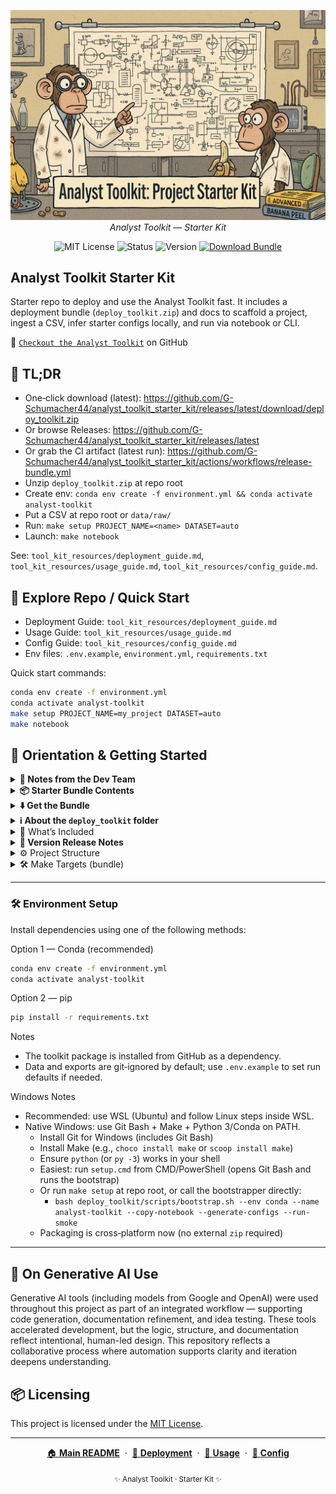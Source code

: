 <p align="center">
  <img src="repo_img/starterkit_banner.png" width="1000"/>
  <br>
  <em>Analyst Toolkit — Starter Kit</em>
</p>

<p align="center">
  <img alt="MIT License" src="https://img.shields.io/badge/license-MIT-blue">
  <img alt="Status" src="https://img.shields.io/badge/status-active-brightgreen">
  <img alt="Version" src="https://img.shields.io/badge/version-v0.2.1-blueviolet">
  <a href="https://github.com/G-Schumacher44/analyst_toolkit_starter_kit/releases/latest/download/deploy_toolkit.zip">
    <img alt="Download Bundle" src="https://img.shields.io/badge/download-deploy__toolkit.zip-blue?logo=github">
  </a>
  
</p>

## Analyst Toolkit Starter Kit

Starter repo to deploy and use the Analyst Toolkit fast. It includes a deployment bundle (`deploy_toolkit.zip`) and docs to scaffold a project, ingest a CSV, infer starter configs locally, and run via notebook or CLI.

👀 [`Checkout the Analyst Toolkit`](https://github.com/G-Schumacher44/analyst_toolkit) on GitHub

## 🧩 TL;DR

- One‑click download (latest): https://github.com/G-Schumacher44/analyst_toolkit_starter_kit/releases/latest/download/deploy_toolkit.zip
- Or browse Releases: https://github.com/G-Schumacher44/analyst_toolkit_starter_kit/releases/latest
- Or grab the CI artifact (latest run): https://github.com/G-Schumacher44/analyst_toolkit_starter_kit/actions/workflows/release-bundle.yml
- Unzip `deploy_toolkit.zip` at repo root
- Create env: `conda env create -f environment.yml && conda activate analyst-toolkit`
- Put a CSV at repo root or `data/raw/`
- Run: `make setup PROJECT_NAME=<name> DATASET=auto`
- Launch: `make notebook`

See: `tool_kit_resources/deployment_guide.md`, `tool_kit_resources/usage_guide.md`, `tool_kit_resources/config_guide.md`.

## 🧭 Explore Repo / Quick Start

- Deployment Guide: `tool_kit_resources/deployment_guide.md`
- Usage Guide: `tool_kit_resources/usage_guide.md`
- Config Guide: `tool_kit_resources/config_guide.md`
- Env files: `.env.example`, `environment.yml`, `requirements.txt`

Quick start commands:
```bash
conda env create -f environment.yml
conda activate analyst-toolkit
make setup PROJECT_NAME=my_project DATASET=auto
make notebook
```
## 🧭 Orientation & Getting Started

<details>
<summary><strong>🧠 Notes from the Dev Team</strong></summary>

This starter kit focuses on fast, reproducible setup. It does not include the full source for the Analyst Toolkit — that is installed as a dependency (see `environment.yml` / `requirements.txt`). The deployment bundle scaffolds folders, wires your dataset, and generates suggested configs locally (privacy‑safe) so you can run the notebook‑first workflow immediately.
</details>

<details>
<summary><strong>📦 Starter Bundle Contents</strong></summary>

Inside `deploy_toolkit.zip` (after unzipping at repo root):
- `Makefile` — setup, wire data, configs, notebook, package
- `templates/` — config, env, VS Code, and notebook templates
- `scripts/bootstrap.sh` — notebook‑first bootstrapper
- `tool_kit_resources/` — local docs
</details>

<details>
<summary><strong>⬇️ Get the Bundle</strong></summary>

- One‑click download (latest):
  https://github.com/G-Schumacher44/analyst_toolkit_starter_kit/releases/latest/download/deploy_toolkit.zip
- Or view Releases page:
  https://github.com/G-Schumacher44/analyst_toolkit_starter_kit/releases/latest
- Or download the workflow artifact (deploy_bundle) from Actions:
  https://github.com/G-Schumacher44/analyst_toolkit_starter_kit/actions/workflows/release-bundle.yml
  (open the latest successful run and download the artifact)
- Or build locally: `make -f deploy_toolkit/Makefile_master package`

</details>

<details>
<summary><strong>ℹ️ About the <code>deploy_toolkit</code> folder</strong></summary>

The <code>deploy_toolkit/</code> folder in this repo is the versioned source/sample of the deployment bundle. When you unzip the bundle into your own project, Git ignores the entire <code>deploy_toolkit/</code> folder (and zip files) by default, so you can leave it in place without cluttering your repo.

To rebuild the bundle locally from this repo:

```bash
make -f deploy_toolkit/Makefile_master package
```

This produces a fresh zip while excluding data/ and exports/.
</details>

<details>
<summary>📐 What’s Included</summary>

- `deploy_toolkit.zip` — deployment bundle (see above)
- `tool_kit_resources/` — guides (deployment, usage, config, notebooks)
- `environment.yml` / `requirements.txt` — reproducible env
- `.env.example` — template env variables
- `repo_img/` — repo images used in docs
- `LICENSE`, `README.md`
</details>

<details>
<summary><strong>🫆 Version Release Notes</strong></summary>

v0.2.1
- Cross-platform packaging (Python-based; no external zip needed)
- Windows support: `setup.cmd`, `py -3` fallback, Git Bash guidance
- Root `Makefile` delegator; direct `-f Makefile_master` fallback in docs
- `.gitignore` ignores `deploy_toolkit/` and zips by default
- Release workflow attaches `deploy_toolkit.zip` to tagged releases

v0.2.0
- First public Starter Kit
- Deployment bundle + docs consolidation
- Image/link fixes; safe defaults via `.env.example`
</details>

<details>
<summary>⚙️ Project Structure</summary>

```
analyst_toolkit_starter_kit/
├── deploy_toolkit.zip           # Deployment bundle
├── environment.yml              # Conda environment (analyst-toolkit)
├── requirements.txt             # Pip alternative
├── .env.example                 # Template env vars
├── tool_kit_resources/          # Local guides
├── repo_img/                    # Repo images
├── LICENSE
└── README.md
```

</details>

<details>

<summary>🛠️ Make Targets (bundle)</summary>

Common targets after unzipping `deploy_toolkit.zip`:
- `make setup PROJECT_NAME=<name> DATASET=auto|prompt|/path.csv`
- `make wire-data DATASET=auto|prompt|/path.csv`
- `make configs INPUT=data/raw/your.csv`
- `make notebook`
- `make package`

</details>

___


### 🛠 Environment Setup

Install dependencies using one of the following methods:

Option 1 — Conda (recommended)
```bash
conda env create -f environment.yml
conda activate analyst-toolkit
```
Option 2 — pip
```bash
pip install -r requirements.txt
```

Notes
- The toolkit package is installed from GitHub as a dependency.
- Data and exports are git‑ignored by default; use `.env.example` to set run defaults if needed.

Windows Notes
- Recommended: use WSL (Ubuntu) and follow Linux steps inside WSL.
- Native Windows: use Git Bash + Make + Python 3/Conda on PATH.
  - Install Git for Windows (includes Git Bash)
  - Install Make (e.g., `choco install make` or `scoop install make`)
  - Ensure `python` (or `py -3`) works in your shell
  - Easiest: run `setup.cmd` from CMD/PowerShell (opens Git Bash and runs the bootstrap)
  - Or run `make setup` at repo root, or call the bootstrapper directly:
    - `bash deploy_toolkit/scripts/bootstrap.sh --env conda --name analyst-toolkit --copy-notebook --generate-configs --run-smoke`
  - Packaging is cross‑platform now (no external `zip` required)
___

## 🤝 On Generative AI Use

Generative AI tools (including models from Google and OpenAI) were used throughout this project as part of an integrated workflow — supporting code generation, documentation refinement, and idea testing. These tools accelerated development, but the logic, structure, and documentation reflect intentional, human-led design. This repository reflects a collaborative process where automation supports clarity and iteration deepens understanding.


## 📦 Licensing

This project is licensed under the [MIT License](LICENSE).

---

<p align="center">
  <a href="README.md">🏠 <b>Main README</b></a>
  &nbsp;·&nbsp;
  <a href="tool_kit_resources/deployment_guide.md">🚀 <b>Deployment</b></a>
  &nbsp;·&nbsp;
  <a href="tool_kit_resources/usage_guide.md">📘 <b>Usage</b></a>
  &nbsp;·&nbsp;
  <a href="tool_kit_resources/config_guide.md">🧭 <b>Config</b></a>
</p>

<p align="center">
  <sub>✨ Analyst Toolkit · Starter Kit ✨</sub>
</p>
